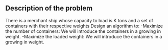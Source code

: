 ## Description of the problem

There is a merchant ship whose capacity to load is K tons and a set of containers with their respective weights
Design an algorithm to:
-Maximize the number of containers: We will introduce the containers in a
growing in weight.
-Maximize the loaded weight: We will introduce the containers in a
growing in weight.
